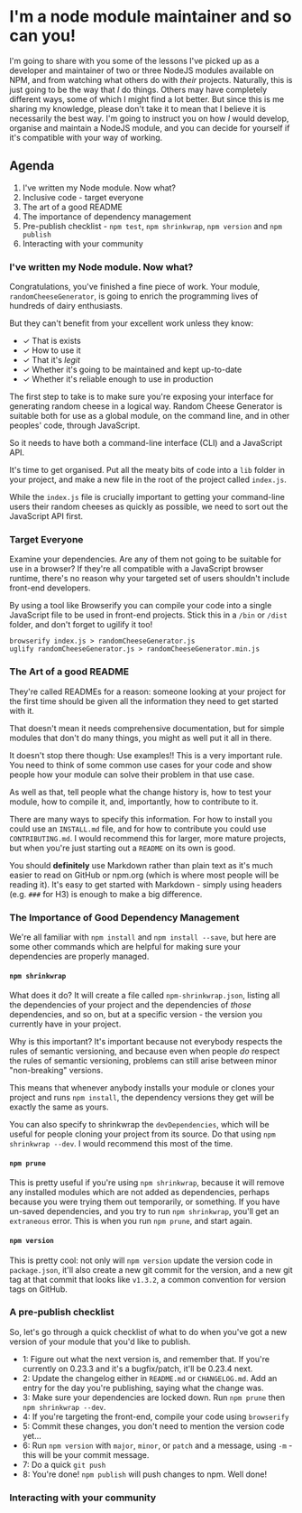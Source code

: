 # I'm a node module maintainer and so can you!

I'm going to share with you some of the lessons I've picked up as a developer and maintainer of two or three NodeJS modules available on NPM, and from watching what others do with *their* projects. Naturally, this is just going to be the way that *I* do things. Others may have completely different ways, some of which I might find a lot better. But since this is me sharing my knowledge, please don't take it to mean that I believe it is necessarily the best way. I'm going to instruct you on how *I* would develop, organise and maintain a NodeJS module, and you can decide for yourself if it's compatible with your way of working.

## Agenda

1. I've written my Node module. Now what?
2. Inclusive code - target everyone
3. The art of a good README
4. The importance of dependency management
5. Pre-publish checklist - `npm test`, `npm shrinkwrap`, `npm version` and `npm publish`
6. Interacting with your community

### I've written my Node module. Now what?

Congratulations, you've finished a fine piece of work. Your module, `randomCheeseGenerator`, is going to enrich the programming lives of hundreds of dairy enthusiasts.

But they can't benefit from your excellent work unless they know:

- ✓ That is exists
- ✓ How to use it
- ✓ That it's *legit*
- ✓ Whether it's going to be maintained and kept up-to-date
- ✓ Whether it's reliable enough to use in production

The first step to take is to make sure you're exposing your interface for generating random cheese in a logical way. Random Cheese Generator is suitable both for use as a global module, on the command line, and in other peoples' code, through JavaScript.

So it needs to have both a command-line interface (CLI) and a JavaScript API.

It's time to get organised. Put all the meaty bits of code into a `lib` folder in your project, and make a new file in the root of the project called `index.js`.

While the `index.js` file is crucially important to getting your command-line users their random cheeses as quickly as possible, we need to sort out the JavaScript API first.

### Target Everyone

Examine your dependencies. Are any of them not going to be suitable for use in a browser? If they're all compatible with a JavaScript browser runtime, there's no reason why your targeted set of users shouldn't include front-end developers.

By using a tool like Browserify you can compile your code into a single JavaScript file to be used in front-end projects. Stick this in a `/bin` or `/dist` folder, and don't forget to ugilify it too!

```
browserify index.js > randomCheeseGenerator.js
uglify randomCheeseGenerator.js > randomCheeseGenerator.min.js
```

### The Art of a good README

They're called READMEs for a reason: someone looking at your project for the first time should be given all the information they need to get started with it.

That doesn't mean it needs comprehensive documentation, but for simple modules that don't do many things, you might as well put it all in there.

It doesn't stop there though: Use examples!! This is a very important rule. You need to think of some common use cases for your code and show people how your module can solve their problem in that use case.

As well as that, tell people what the change history is, how to test your module, how to compile it, and, importantly, how to contribute to it.

There are many ways to specify this information. For how to install you could use an `INSTALL.md` file, and for how to contribute you could use `CONTRIBUTING.md`. I would recommend this for larger, more mature projects, but when you're just starting out a `README` on its own is good.

You should **definitely** use Markdown rather than plain text as it's much easier to read on GitHub or npm.org (which is where most people will be reading it). It's easy to get started with Markdown - simply using headers (e.g. `###` for H3) is enough to make a big difference.

<!-- MORE HERE -->

### The Importance of Good Dependency Management

We're all familiar with `npm install` and `npm install --save`, but here are some other commands which are helpful for making sure your dependencies are properly managed.

#### `npm shrinkwrap`

What does it do? It will create a file called `npm-shrinkwrap.json`, listing all the dependencies of your project and the dependencies of *those* dependencies, and so on, but at a specific version - the version you currently have in your project.

Why is this important? It's important because not everybody respects the rules of semantic versioning, and because even when people *do* respect the rules of semantic versioning, problems can still arise between minor "non-breaking" versions.

This means that whenever anybody installs your module or clones your project and runs `npm install`, the dependency versions they get will be exactly the same as yours.

You can also specify to shrinkwrap the `devDependencies`, which will be useful for people cloning your project from its source. Do that using `npm shrinkwrap --dev`. I would recommend this most of the time.

#### `npm prune`

This is pretty useful if you're using `npm shrinkwrap`, because it will remove any installed modules which are not added as dependencies, perhaps because you were trying them out temporarily, or something. If you have un-saved dependencies, and you try to run `npm shrinkwrap`, you'll get an `extraneous` error. This is when you run `npm prune`, and start again.

#### `npm version`

This is pretty cool: not only will `npm version` update the version code in `package.json`, it'll also create a new git commit for the version, and a new git tag at that commit that looks like `v1.3.2`, a common convention for version tags on GitHub.

<!-- MORE HERE -->

### A pre-publish checklist

So, let's go through a quick checklist of what to do when you've got a new version of your module that you'd like to publish.

* 1: Figure out what the next version is, and remember that. If you're currently on 0.23.3 and it's a bugfix/patch, it'll be 0.23.4 next.
* 2: Update the changelog either in `README.md` or `CHANGELOG.md`. Add an entry for the day you're publishing, saying what the change was.
* 3: Make sure your dependencies are locked down. Run `npm prune` then `npm shrinkwrap --dev`.
* 4: If you're targeting the front-end, compile your code using `browserify`
* 5: Commit these changes, you don't need to mention the version code yet...
* 6: Run `npm version` with `major`, `minor`, or `patch` and a message, using `-m` - this will be your commit message.
* 7: Do a quick `git push`
* 8: You're done! `npm publish` will push changes to npm. Well done!

### Interacting with your community

<!-- Make sure to reply to pull requests and issues: a reply telling them that you've seen it is better than leaving it for weeks without saying anything -->

<!-- Makefile to build stuff -->
